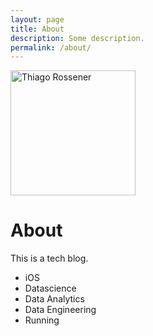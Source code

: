 ```yaml
---
layout: page
title: About
description: Some description.
permalink: /about/
---
```


<img class="img-rounded" src="/assets/img/uploads/profile.png" alt="Thiago Rossener" width="200">

# About

This is a tech blog.
- iOS
- Datascience
- Data Analytics
- Data Engineering
- Running
